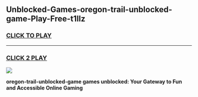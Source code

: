 
## Unblocked-Games-oregon-trail-unblocked-game-Play-Free-t1llz
<h3>
<a href="https://premium76.site?title=oregon-trail-unblocked-game&ref=12A">CLICK TO PLAY</a></h3>
<hr>

<h3>
<a href="https://premium76.site?title=oregon-trail-unblocked-game&ref=12A">CLICK 2 PLAY</a>
  
</h3>

<a href="https://premium76.site?title=oregon-trail-unblocked-game&ref=12A"><img src="https://clearcache.store/games.png"></a>


**oregon-trail-unblocked-game games unblocked: Your Gateway to Fun and Accessible Online Gaming**
